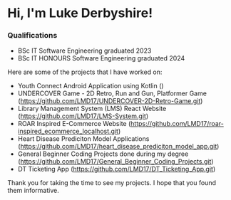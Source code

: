 # Hi, I'm Luke Derbyshire!

### Qualifications
- BSc IT Software Engineering graduated 2023
- BSc IT HONOURS Software Engineering graduated 2024

Here are some of the projects that I have worked on:

- Youth Connect Android Application using Kotlin  ()
- UNDERCOVER Game - 2D Retro, Run and Gun, Platformer Game  (https://github.com/LMD17/UNDERCOVER-2D-Retro-Game.git)
- Library Management System (LMS) React Website  (https://github.com/LMD17/LMS-System.git)
- ROAR Inspired E-Commerce Website  (https://github.com/LMD17/roar-inspired_ecommerce_localhost.git)
- Heart Disease Prediciton Model Applications  (https://github.com/LMD17/heart_disease_prediciton_model_app.git)
- General Beginner Coding Projects done during my degree  (https://github.com/LMD17/General_Beginner_Coding_Projects.git)
- DT Ticketing App  (https://github.com/LMD17/DT_Ticketing_App.git)


Thank you for taking the time to see my projects. I hope that you found them informative.
